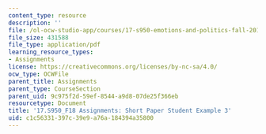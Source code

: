 ```yaml
---
content_type: resource
description: ''
file: /ol-ocw-studio-app/courses/17-s950-emotions-and-politics-fall-2018/c1c56331397c39e9a76a184394a35800_MIT17_S950F18_ShortPaper3.pdf
file_size: 431588
file_type: application/pdf
learning_resource_types:
- Assignments
license: https://creativecommons.org/licenses/by-nc-sa/4.0/
ocw_type: OCWFile
parent_title: Assignments
parent_type: CourseSection
parent_uid: 9c975f2d-59ef-8544-a9d8-07de25f366eb
resourcetype: Document
title: '17.S950_F18 Assignments: Short Paper Student Example 3'
uid: c1c56331-397c-39e9-a76a-184394a35800
---
```

